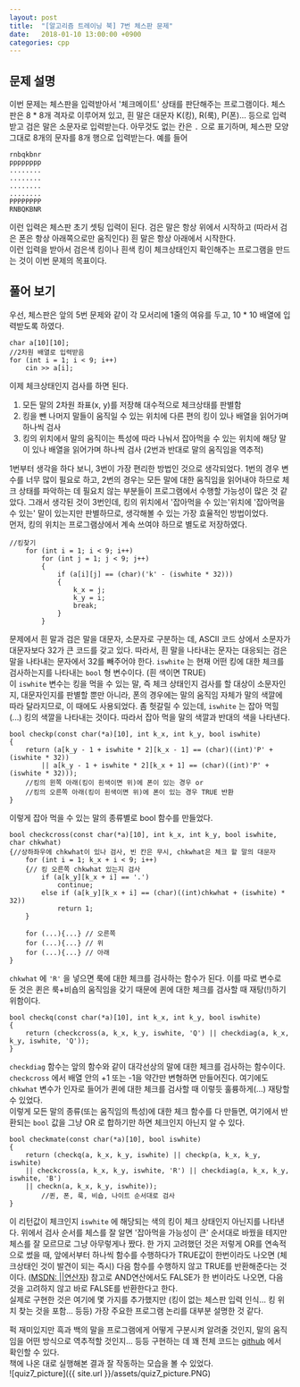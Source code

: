 ```yaml
---
layout: post
title:  "[알고리즘 트레이닝 북] 7번 체스판 문제"
date:   2018-01-10 13:00:00 +0900
categories: cpp
---
```


## 문제 설명  
이번 문제는 체스판을 입력받아서 '체크메이트' 상태를 판단해주는 프로그램이다. 체스판은 8 * 8개 격자로  이루어져 있고, 흰 말은 대문자 K(킹), R(룩), P(폰)... 등으로 입력받고 검은 말은 소문자로 입력받는다. 아무것도 없는 칸은 `.` 으로 표기하며, 체스판 모양 그대로 8개의 문자를 8개 행으로 입력받는다. 예를 들어  
```
rnbqkbnr
pppppppp
........
........
........
........
PPPPPPPP
RNBQKBNR
```
이런 입력은 체스판 초기 셋팅 입력이 된다. 검은 말은 항상 위에서 시작하고 (따라서 검은 폰은 항상 아래쪽으로만 움직인다) 흰 말은 항상 아래에서 시작한다.  
이런 입력을 받아서 검은색 킹이나 흰색 킹이 체크상태인지 확인해주는 프로그램을 만드는 것이 이번 문제의 목표이다.

## 풀어 보기  
우선, 체스판은 앞의 5번 문제와 같이 각 모서리에 1줄의 여유를 두고, 10 * 10 배열에 입력받도록 하였다.  
```
char a[10][10];
//2차원 배열로 입력받음
for (int i = 1; i < 9; i++)
	cin >> a[i];
```
이제 체크상태인지 검사를 하면 된다.  
1. 모든 말의 2차원 좌표(x, y)를 저장해 대수적으로 체크상태를 판별함
2. 킹을 뺀 나머지 말들이 움직일 수 있는 위치에 다른 편의 킹이 있나 배열을 읽어가며 하나씩 검사
3. 킹의 위치에서 말의 움직이는 특성에 따라 나눠서 잡아먹을 수 있는 위치에 해당 말이 있나 배열을 읽어가며 하나씩 검사 (2번과 반대로 말의 움직임을 역추적)  

1번부터 생각을 하다 보니, 3번이 가장 편리한 방법인 것으로 생각되었다. 1번의 경우 변수를 너무 많이 필요로 하고, 2번의 경우는 모든 말에 대한 움직임을 읽어내야 하므로 체크 상태를 파악하는 데 필요치 않는 부분들이 프로그램에서 수행할 가능성이 많은 것 같았다. 그래서 생각된 것이 3번인데, 킹의 위치에서 '잡아먹을 수 있는'위치에 '잡아먹을 수 있는' 말이 있는지만 판별하므로, 생각해볼 수 있는 가장 효율적인 방법이었다.  
먼저, 킹의 위치는 프로그램상에서 계속 쓰여야 하므로 별도로 저장하였다.
```
//킹찾기
	for (int i = 1; i < 9; i++)
		for (int j = 1; j < 9; j++)
		{
			if (a[i][j] == (char)('k' - (iswhite * 32)))
			{
				k_x = j;
				k_y = i;
				break;
			}
		}
```
문제에서 흰 말과 검은 말을 대문자, 소문자로 구분하는 데, ASCII 코드 상에서 소문자가 대문자보다 32가 큰 코드를 갖고 있다. 따라서, 흰 말을 나타내는 문자는 대응되는 검은 말을 나타내는 문자에서 32를 빼주어야 한다. `iswhite` 는 현재 어떤 킹에 대한 체크를 검사하는지를 나타내는 `bool` 형 변수이다. (흰 색이면 TRUE)  
이 `iswhite` 변수는 킹을 먹을 수 있는 말, 즉 체크 상태인지 검사를 할 대상이 소문자인지, 대문자인지를 판별할 뿐만 아니라, 폰의 경우에는 말의 움직임 자체가 말의 색깔에 따라 달라지므로, 이 때에도 사용되었다.  좀 헛갈릴 수 있는데, `iswhite` 는 잡아 먹힐(...) 킹의 색깔을 나타내는 것이다. 따라서 잡아 먹을 말의 색깔과 반대의 색을 나타낸다.
```
bool checkp(const char(*a)[10], int k_x, int k_y, bool iswhite)
{
	return (a[k_y - 1 + iswhite * 2][k_x - 1] == (char)((int)'P' + (iswhite * 32))
		|| a[k_y - 1 + iswhite * 2][k_x + 1] == (char)((int)'P' + (iswhite * 32)));
	//킹의 윈쪽 아래(킹이 흰색이면 위)에 폰이 있는 경우 or
	//킹의 오른쪽 아래(킹이 흰색이면 위)에 폰이 있는 경우 TRUE 반환
}
```
이렇게 잡아 먹을 수 있는 말의 종류별로 bool 함수를 만들었다.  
```
bool checkcross(const char(*a)[10], int k_x, int k_y, bool iswhite, char chkwhat)
{//상하좌우에 chkwhat이 있나 검사, 빈 칸은 무시, chkwhat은 체크 할 말의 대문자
	for (int i = 1; k_x + i < 9; i++)
	{// 킹 오른쪽 chkwhat 있는지 검사
		if (a[k_y][k_x + i] == '.')
			continue;
		else if (a[k_y][k_x + i] == (char)((int)chkwhat + (iswhite) * 32))
			return 1;
	}

	for (...){...} // 오른쪽
	for (...){...} // 위
	for (...){...} // 아래
}
```
`chkwhat` 에 `'R'` 을 넣으면 룩에 대한 체크를 검사하는 함수가 된다. 이를 따로 변수로 둔 것은 퀸은 룩+비숍의 움직임을 갖기 때문에 퀸에 대한 체크를 검사할 때 재탕(!)하기 위함이다.  
```
bool checkq(const char(*a)[10], int k_x, int k_y, bool iswhite)
{
	return (checkcross(a, k_x, k_y, iswhite, 'Q') || checkdiag(a, k_x, k_y, iswhite, 'Q'));
}
```
`checkdiag` 함수는 앞의 함수와 같이 대각선상의 말에 대한 체크를 검사하는 함수이다. `checkcross` 에서 배열 안의 +1 또는 -1을 약간만 변형하면 만들어진다. 여기에도 `chkwhat` 변수가 인자로 들어가 퀸에 대한 체크를 검사할 때 이렇듯 훌륭하게(...) 재탕할 수 있었다.  
이렇게 모든 말의 종류(또는 움직임의 특성)에 대한 체크 함수를 다 만들면, 여기에서 반환되는 `bool` 값을 그냥 OR 로 합하기만 하면 체크인지 아닌지 알 수 있다.
```
bool checkmate(const char(*a)[10], bool iswhite)
{
	return (checkq(a, k_x, k_y, iswhite) || checkp(a, k_x, k_y, iswhite)
	|| checkcross(a, k_x, k_y, iswhite, 'R') || checkdiag(a, k_x, k_y, iswhite, 'B')
	|| checkn(a, k_x, k_y, iswhite));
		//퀸, 폰, 룩, 비숍, 나이트 순서대로 검사
}
```
이 리턴값이 체크인지 `iswhite` 에 해당되는 색의 킹이 체크 상태인지 아닌지를 나타낸다. 위에서 검사 순서를 체스를 잘 알면 '잡아먹을 가능성이 큰' 순서대로 바꿨을 테지만 체스를 잘 모르므로 그냥 아무렇게나 짰다. 한 가지 고려했던 것은 저렇게 OR를 연속적으로 썼을 때, 앞에서부터 하나씩 함수를 수행하다가 TRUE값이 한번이라도 나오면 (체크상태인 것이 발견이 되는 즉시) 다음 함수를 수행하지 않고 TRUE를 반환해준다는 것이다. ([MSDN: ||연산자](https://msdn.microsoft.com/ko-kr/library/f355wky8.aspx)) 참고로 AND연산에서도 FALSE가 한 번이라도 나오면, 다음 것을 고려하지 않고 바로 FALSE를 반환한다고 한다.  
실제로 구현한 것은 여기에 몇 가지를 추가했지만 (킹이 없는 체스판 입력 인식... 킹 위치 찾는 것을 포함... 등등) 가장 주요한 프로그램 논리를 대부분 설명한 것 같다.  

퍽 재미있지만 흑과 백의 말을 프로그램에게 어떻게 구분시켜 알려줄 것인지, 말의 움직임을 어떤 방식으로 역추적할 것인지... 등등 구현하는 데 꽤 전체 코드는 [github](https://github.com/jewon/Programming-Challenges/blob/master/Q7/main.cpp) 에서 확인할 수 있다.  
책에 나온 대로 실행해본 결과 잘 작동하는 모습을 볼 수 있었다.  
![quiz7_picture]({{ site.url }}/assets/quiz7_picture.PNG)
